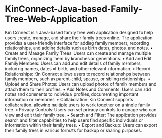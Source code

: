 # KinConnect-Java-based-Family-Tree-Web-Application
Kin Connect is a Java-based family tree web application designed to help users create, manage, and share their family trees online. The application provides a user-friendly interface for adding family members, recording relationships, and adding details such as birth dates, photos, and notes.
•
Create and Manage Family Trees: Users can create and manage multiple family trees, organizing them by branches or generations.
•
Add and Edit Family Members: Users can add and edit details of family members, including names, dates of birth, and other relevant information.
•
Record Relationships: Kin Connect allows users to record relationships between family members, such as parent-child, spouse, or sibling relationships.
•
Upload and Share Photos: Users can upload photos of family members and attach them to their profiles.
•
Add Notes and Comments: Users can add notes and comments to individual profiles, documenting important information or memories.
•
Collaboration: Kin Connect supports collaboration, allowing multiple users to work together on a single family tree.
•
Privacy Controls: Users can set privacy controls to manage who can view and edit their family tree.
•
Search and Filter: The application provides search and filter capabilities to help users find specific individuals or information within their family trees.
•
Export and Backup: Users can export their family trees in various formats for backup or sharing purposes.
